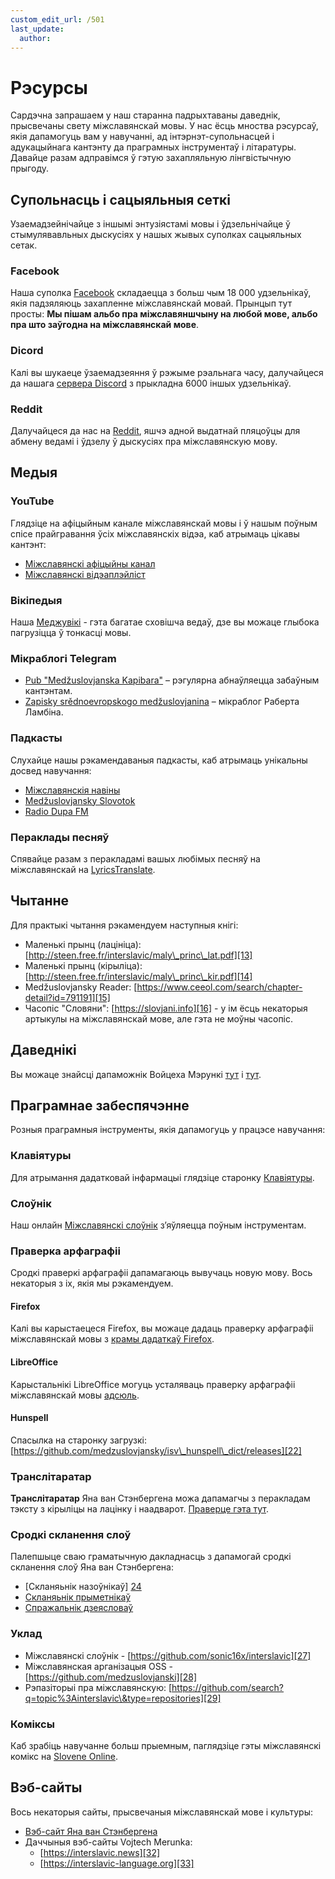 ```yaml
---
custom_edit_url: /501
last_update:
  author:
---
```


# Рэсурсы

Сардэчна запрашаем у наш старанна падрыхтаваны даведнік, прысвечаны свету міжславянскай мовы. У нас ёсць мноства рэсурсаў, якія дапамогуць вам у навучанні, ад інтэрнэт-супольнасцей і адукацыйнага кантэнту да праграмных інструментаў і літаратуры. Давайце разам адправімся ў гэтую захапляльную лінгвістычную прыгоду.

## Супольнасць і сацыяльныя сеткі

Узаемадзейнічайце з іншымі энтузіястамі мовы і ўдзельнічайце ў стымулявавльных дыскусіях у нашых жывых суполках сацыяльных сетак.

### Facebook

Наша суполка [Facebook][1] складаецца з больш чым 18 000 удзельнікаў, якія падзяляюць захапленне міжславянскай мовай. Прынцып тут просты: **Мы пішам альбо пра міжславяншчыну на любой мове, альбо пра што заўгодна на міжславянскай мове**.

### Dicord

Калі вы шукаеце ўзаемадзеяння ў рэжыме рэальнага часу, далучайцеся да нашага [сервера Discord][2] з прыкладна 6000 іншых удзельнікаў.

### Reddit

Далучайцеся да нас на [Reddit][3], яшчэ адной выдатнай пляцоўцы для абмену ведамі і ўдзелу ў дыскусіях пра міжславянскую мову.

## Медыя

### YouTube

Глядзіце на афіцыйным канале міжславянскай мовы і ў нашым поўным спісе прайгравання ўсіх міжславянскіх відэа, каб атрымаць цікавы кантэнт:

- [Міжславянскі афіцыйны канал][4]
- [Міжславянскі відэаплэйліст][5]

### Вікіпедыя

Наша [Меджувікі][6] - гэта багатае сховішча ведаў, дзе вы можаце глыбока пагрузіцца ў тонкасці мовы.

### Мікраблогі Telegram

- [Pub "Medžuslovjanska Kapibara"][7] – рэгулярна абнаўляецца забаўным кантэнтам.
- [Zapisky srědnoevropskogo medžuslovjanina][8] – мікраблог Раберта Ламбіна.

### Падкасты

Слухайце нашы рэкамендаваныя падкасты, каб атрымаць унікальны досвед навучання:

- [Міжславянскія навіны][9]
- [Medžuslovjansky Slovotok][10]
- [Radio Dupa FM][11]

### Пераклады песняў

Спявайце разам з перакладамі вашых любімых песняў на міжславянскай на [LyricsTranslate][12].

## Чытанне

Для практыкі чытання рэкамендуем наступныя кнігі:

- Маленькі прынц (лацініца): [http://steen.free.fr/interslavic/maly\_princ\_lat.pdf][13]
- Маленькі прынц (кірыліца): [http://steen.free.fr/interslavic/maly\_princ\_kir.pdf][14]
- Medžuslovjansky Reader: [https://www.ceeol.com/search/chapter-detail?id=791191][15]
- Часопіс "Словяни": [https://slovjani.info][16] - у ім ёсць некаторыя артыкулы на міжславянскай мове, але гэта не моўны часопіс.

## Даведнікі

Вы можаце знайсці дапаможнік Войцеха Мэрункі [тут][17] і [тут][15].

## Праграмнае забеспячэнне

Розныя праграмныя інструменты, якія дапамогуць у працэсе навучання:

### Клавіятуры

Для атрымання дадатковай інфармацыі глядзіце старонку [Клавіятуры][18].

### Слоўнік

Наш онлайн [Міжславянскі слоўнік][19] з’яўляецца поўным інструментам.

### Праверка арфаграфіі

Сродкі праверкі арфаграфіі дапамагаюць вывучаць новую мову. Вось некаторыя з іх, якія мы рэкамендуем.

#### Firefox

Калі вы карыстаецеся Firefox, вы можаце дадаць праверку арфаграфіі міжславянскай мовы з [крамы дадаткаў Firefox][20].

#### LibreOffice

Карыстальнікі LibreOffice могуць усталяваць праверку арфаграфіі міжславянскай мовы [адсюль][21].

#### Hunspell

Спасылка на старонку загрузкі: [https://github.com/medzuslovjansky/isv\_hunspell\_dict/releases][22]

### Транслітаратар

**Транслітаратар** Яна ван Стэнбергена можа дапамагчы з перакладам тэксту з кірыліцы на лацінку і наадварот. [Праверце гэта тут][23].

### Сродкі скланення слоў

Палепшыце сваю граматычную дакладнасць з дапамогай сродкі скланення слоў Яна ван Стэнбергена:

- [Скланяьнік назоўнікаў] [24]
- [Скланяьнік прыметнікаў][25]
- [Спражальнік дзеясловаў][26]

### Уклад

- Міжславянскі слоўнік - [https://github.com/sonic16x/interslavic][27]
- Міжславянская арганізацыя OSS - [https://github.com/medzuslovjanski][28]
- Рэпазіторыі пра міжславянскую: [https://github.com/search?q=topic%3Ainterslavic\&type=repositories][29]

### Коміксы

Каб зрабіць навучанне больш прыемным, паглядзіце гэты міжславянскі комікс на [Slovene Online][30].

## Вэб-сайты

Вось некаторыя сайты, прысвечаныя міжславянскай мове і культуры:

- [Вэб-сайт Яна ван Стэнбергена][31]
- Даччыныя вэб-сайты Vojtech Merunka:
  - [https://interslavic.news][32]
  - [https://interslavic-language.org][33]

[1]: https://www.facebook.com/groups/interslavic

[2]: https://discord.com/invite/n3saqm27QW

[3]: https://www.reddit.com/r/interslavic/

[4]: https://www.youtube.com/channel/UCShYXuD2TyJlYd9UWUUiYiA

[5]: https://www.youtube.com/playlist?list=PLT_X5HnKrXoiL3a5oK9Tv977JI8ijvFNM

[6]: https://isv.miraheze.org/

[7]: https://t.me/interslavicthings

[8]: https://t.me/zapiskysm

[9]: https://interslavic.news/podkast

[10]: https://linktr.ee/medzuslovjansky.slovotok

[11]: https://tyflonet.com/siciliano/arhiv/

[12]: https://lyricstranslate.com/language/interslavic

[13]: http://steen.free.fr/interslavic/maly_princ_lat.pdf

[14]: http://steen.free.fr/interslavic/maly_princ_kir.pdf

[15]: https://www.ceeol.com/search/chapter-detail?id=791191

[16]: https://slovjani.info

[17]: https://www.patro.cz/interslavic-zonal-constructed-language/

[18]: ./keyboards.md

[19]: https://interslavic-dictionary.com/

[20]: https://addons.mozilla.org/en-US/firefox/addon/interslavic-spellcheck/

[21]: https://extensions.libreoffice.org/en/extensions/show/15995

[22]: https://github.com/medzuslovjansky/isv_hunspell_dict/releases

[23]: http://steen.free.fr/interslavic/transliterator.html

[24]: http://steen.free.fr/interslavic/declinator.html

[25]: http://steen.free.fr/interslavic/adjectivator.html

[26]: http://steen.free.fr/interslavic/conjugator.html

[27]: https://github.com/sonic16x/interslavic

[28]: https://github.com/medzuslovjansky

[29]: https://github.com/search?q=topic%3Ainterslavic&type=repositories

[30]: https://slovene.online/animation/1.0/msl/index.html

[31]: http://steen.free.fr/interslavic

[32]: https://interslavic.news

[33]: https://interslavic-language.org

